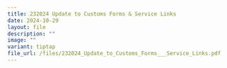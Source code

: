 ```yaml
---
title: 232024 Update to Customs Forms & Service Links
date: 2024-10-29
layout: file
description: ""
image: ""
variant: tiptap
file_url: /files/232024_Update_to_Customs_Forms___Service_Links.pdf
---
```

